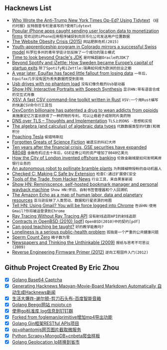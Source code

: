 ## Hacknews List


- [Who Wrote the Anti-Trump New York Times Op-Ed? Using Tidytext](http://varianceexplained.org/r/op-ed-text-analysis/)  `《纽约时报》反特朗普专栏是谁写的?使用Tidytext`
- [Popular iPhone apps caught sending user location data to monetization firms](https://techcrunch.com/2018/09/07/a-dozen-popular-iphone-apps-caught-quietly-sending-user-locations-to-monetization-firms/)  `受欢迎的iPhone应用程序捕捉到向货币化公司发送用户位置数据`
- [The Website Obesity Crisis (2015)](http://idlewords.com/talks/website_obesity.htm)  `网站肥胖危机(2015)`
- [Youth-apprenticeship program in Colorado mirrors a successful Swiss model](https://www.theatlantic.com/business/archive/2018/09/apprenticeships-america/567640/?single_page=true)  `科罗拉多州的青年学徒计划反映了一个成功的瑞士模式`
- [Time to look beyond Oracle&#39;s JDK](https://blog.joda.org/2018/09/time-to-look-beyond-oracles-jdk.html)  `是时候超越Oracle的JDK了`
- [Beyond Spotify and iZettle: How Sweden became Europe’s capital of startup exits](https://venturebeat.com/2018/09/07/beyond-spotify-and-izettle-how-sweden-became-europes-capital-of-startup-exits/)  `除了Spotify和iZettle:瑞典如何成为欧洲的创业之都`
- [A year later, Equifax has faced little fallout from losing data](https://techcrunch.com/2018/09/08/equifax-one-year-later-unscathed/)  `一年后，Equifax几乎没有因为丢失数据而受到影响`
- [Usb drives with no phantom load](http://joeyh.name/blog/entry/usb_drives_with_no_phantom_load/)  `没有幻像负载的Usb驱动器`
- [Show HN: Interactive Portraits with Speech Synthesis](https://rosshaker.com/blueflame.html)  `显示HN:带有语音合成的交互式肖像`
- [XSV: A fast CSV command-line toolkit written in Rust](https://github.com/BurntSushi/xsv)  `XSV:一个用Rust编写的快速CSV命令行工具包`
- [OxyContin billionaire has patented a drug to wean addicts from opioids](https://www.washingtonpost.com/news/business/wp/2018/09/08/the-man-who-made-billions-of-dollars-from-oxycontin-is-pushing-a-drug-to-wean-addicts-off-opioids)  `奥施康定亿万富翁获得了一种药物的专利，可以让瘾君子戒除阿片类药物`
- [DNS over TLS – Thoughts and Implementation](https://sagi.io/2018/09/dns-over-tls---thoughts-and-implementation/index.html)  `TLS上的DNS -思想和实现`
- [The algebra (and calculus) of algebraic data types](https://codewords.recurse.com/issues/three/algebra-and-calculus-of-algebraic-data-types)  `代数数据类型的代数(和微积分`
- [Poaching Tesla](https://www.aboveavalon.com/notes/2018/9/6/poaching-tesla)  `偷猎特斯拉`
- [Forgotten Greats of Science Fiction](https://www.tor.com/2018/09/04/who-are-the-forgotten-greats-of-science-fiction/)  `被遗忘的科幻大师`
- [Ten years after the financial crisis, GSE securities have expanded $804B](http://creditbubblebulletin.blogspot.com/2018/09/weekly-commentary-approaching-10-year.html)  `金融危机过去十年后，GSE证券公司的资产增加了8040亿美元`
- [How the City of London invented offshore banking](https://www.theguardian.com/news/2018/sep/07/the-real-goldfinger-the-london-banker-who-broke-the-world)  `伦敦金融城是如何发明离岸银行业务的`
- [An autonomous robot to pollinate bramble plants](https://techxplore.com/news/2018-09-bramblebee-autonomous-robot-pollinate-bramble.html)  `为荆棘植物授粉的自动机器人`
- [Checked C: Making C Safe by Extension](https://www.microsoft.com/en-us/research/publication/checkedc-making-c-safe-by-extension/)  `检查C:通过扩展使C安全`
- [Tools of the Trade, from Hacker News](https://github.com/cjbarber/ToolsOfTheTrade#readme)  `行业工具，来自黑客新闻`
- [Show HN: Reminiscence, self-hosted bookmark manager and personal wayback machine](https://github.com/kanishka-linux/reminiscence)  `Show HN:怀旧、自制书签管理器和个人回溯机`
- [The Amazon Echo as a map of human labor, data and planetary resources](https://anatomyof.ai)  `亚马逊反映了人类劳动、数据和行星资源的地图`
- [Tell HN: Using Gmail? You will be force logged into Chrome](item?id=17942252)  `告诉HN:使用Gmail?你将被迫登录到Chrome`
- [Ray Tracing Without Ray Tracing API](https://diaryofagraphicsprogrammer.blogspot.com/2018/09/ray-tracing-without-ray-tracing-api.html)  `没有射线追踪API的射线追踪`
- [Contracts in OpenBSD (2010) [pdf]](http://kindsoftware.com/documents/reports/Torlakcik10.pdf)  `OpenBSD(2010)中的契约[pdf]`
- [Can good teaching be taught?](https://www.nytimes.com/interactive/2018/09/06/magazine/student-performance-atlanta-teaching.html)  `好的教学能教吗?`
- [Loneliness is a serious public-health problem](https://www.economist.com/international/2018/09/01/loneliness-is-a-serious-public-health-problem)  `孤独是一个严重的公共健康问题`
- [Sperm Count Zero](https://www.gq.com/story/sperm-count-zero)  `精子数为零`
- [Newspapers and Thinking the Unthinkable (2009)](http://www.shirky.com/weblog/2009/03/newspapers-and-thinking-the-unthinkable/)  `报纸与思考不可思议(2009)`
- [Reverse Engineering Firmware Primer (2012)](https://wiki.securityweekly.com/Reverse_Engineering_Firmware_Primer)  `逆向工程固件入门(2012)`

## Github Project Created By Eric Zhou

- [x] [Golang Base64 Captcha](https://github.com/mojocn/base64Captcha)
- [x] [Generating Hacknews Maoyan-Movie-Board Markdown Automatically 自动生成Hacknews新闻](https://github.com/dejavuzhou/md-genie)
- [x] [生活大爆炸-谢尔顿-剪刀石头布-百度智能音箱](https://github.com/mojocn/dueros-bang-game)
- [x] [Golang Beego网站 mojotv.cn](https://github.com/mojocn/www.mojotv.cn)
- [x] [使用go标准库,log信息到钉钉群](https://github.com/mojocn/dooger)
- [x] [Forked from fogleman/primitive增加mp4导出功能](https://github.com/mojocn/primitive)
- [x] [Golang Gin框架RESTful APIs项目](https://github.com/JJJJJJJerk/ezier-golang-web-api-framework)
- [x] [go+phantomjs网页图片截取微服务](https://github.com/mojocn/screen_shot)
- [x] [Python Scrapy+MongoDB+cnbeta爬虫样板](https://github.com/mojocn/scrapy_mongodb_boilerplate_cnbeta)
- [x] [Golang Geolocation Ip转换到省市](https://github.com/mojocn/ip2location)
